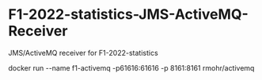 # F1-2022-statistics-JMS-ActiveMQ-Receiver
JMS/ActiveMQ receiver for F1-2022-statistics


docker run --name f1-activemq -p61616:61616 -p 8161:8161 rmohr/activemq

